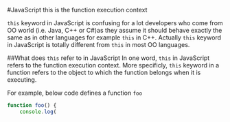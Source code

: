 #JavaScript this is the function execution context

`this` keyword in JavaScript is confusing for a lot developers who come from OO world (i.e. Java, C++ or C#)as they assume it should behave exactly the same as in other languages for example `this` in C++. Actually `this` keyword in JavaScript is totally different from `this` in most OO languages.

##What does `this` refer to in JavaScript
In one word, `this` in JavaScript refers to the function execution context. More specificly, `this` keyword in a function refers to the object to which the function belongs when it is executing. 

For example, below code defines a function `foo`
```javascript
function foo() {
    console.log(
